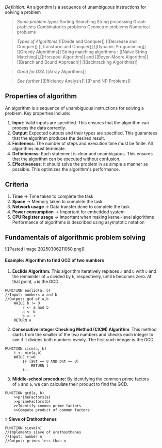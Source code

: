 *Definition:* An algorithm is a sequence of unambiguous instructions for solving a problem

>*Some problem types*
>Sorting
>Searching
>String processing
>Graph problems
>Combinatorics problems
>Geometric problems
>Numerical problems

> *Types of Algorithms*
> [[Divide and Conquer]]
> [[Decrease and Conquer]]
> [[Transform and Conquer]]
> [[Dynamic Programming]]
> [[Greedy Algorithms]]
> String matching algorithms : [[Naive String Matching]],[[Horspool Algorithm]] and [[Boyer-Moore Algorithm]]
> [[Branch and Bound Approach]]
> [[Backtracking Algorithms]]

> *Good for DSA*
> [[Array Algorithms]]

>*See further*
>[[Efficiency Analysis]]
>[[P and NP Problems]]
## Properties of algorithm
An algorithm is a sequence of unambiguous instructions for solving a problem. Key properties include:
1. **Input**: Valid inputs are specified. This ensures that the algorithm can process the data correctly.
2. **Output**: Expected outputs and their types are specified. This guarantees that the algorithm produces the desired result. 
3. **Finiteness**: The number of steps and execution time must be finite. All algorithms must terminate.
4. **Definiteness**: Each statement is clear and unambiguous. This ensures that the algorithm can be executed without confusion.
5. **Effectiveness**: It should solve the problem in as simple a manner as possible. This optimizes the algorithm's performance.

## Criteria
1. **Time** → Time taken to complete the task
2. **Space** → Memory taken to complete the task
3. **Network usage** → Data transfer done  to complete the task
4. **Power consumption** → Important for embedded system
5. **CPU Register usage** → Important when making kernel-level algorithms
Performance of algorithms is described using asymptotic notation
## Fundamentals of algorithmic problem solving
![[Pasted image 20250306211050.png]]


#### Example: **Algorithm to find GCD of two numbers**
1. **Euclids Algorithm:** This algorithm iteratively replaces `a` and `b` with `b` and the remainder of `a` divided by `b`, respectively, until `b` becomes zero. At that point, `a` is the GCD.
```algorithm
FUNCTION euclid(a, b)
//Input: numbers a and b
//Output: gcd of a,b
	WHILE b != 0
		r <- a mod b
		a <- b
		b <- r
	RETURN a
```

2. **Consecutive Integer Checking Method (CICM) Algorithm**: This method starts from the smaller of the two numbers and checks each integer to see if it divides both numbers evenly. The first such integer is the GCD.
``` algorithm
FUNCTION cicm(a, b)
	t <- min(a,b)
	WHILE t!=0
		IF (a%t == 0 AND b%t == 0)
			RETURN t
		t--
```

3. **Middle-school procedure:** By identifying the common prime factors of `a` and `b`, we can calculate their product to find the GCD.
```algorithm
FUNCTION gcd(a, b)
	>>primeFactors(a)
	>>primeFactors(b)
	>>Identify common prime factors
	>>Compute product of common factors
```

» **Sieve of Erathosthenes**
```algorithm
FUNCTION sieve(n)
//Implements sieve of erathosthenes
//Input: number n
//Output: primes less than n
	
```

